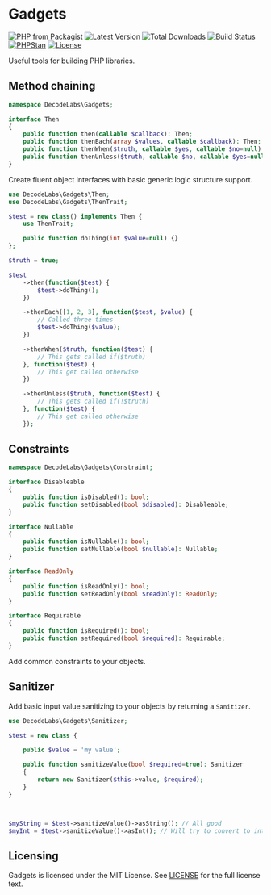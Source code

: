 # Gadgets

[![PHP from Packagist](https://img.shields.io/packagist/php-v/decodelabs/gadgets?style=flat-square)](https://packagist.org/packages/decodelabs/gadgets)
[![Latest Version](https://img.shields.io/packagist/v/decodelabs/gadgets.svg?style=flat-square)](https://packagist.org/packages/decodelabs/gadgets)
[![Total Downloads](https://img.shields.io/packagist/dt/decodelabs/gadgets.svg?style=flat-square)](https://packagist.org/packages/decodelabs/gadgets)
[![Build Status](https://img.shields.io/travis/com/decodelabs/gadgets/master.svg?style=flat-square)](https://travis-ci.org/decodelabs/gadgets)
[![PHPStan](https://img.shields.io/badge/PHPStan-enabled-44CC11.svg?longCache=true&style=flat-square)](https://github.com/phpstan/phpstan)
[![License](https://img.shields.io/packagist/l/decodelabs/gadgets?style=flat-square)](https://packagist.org/packages/decodelabs/gadgets)

Useful tools for building PHP libraries.


## Method chaining

```php
namespace DecodeLabs\Gadgets;

interface Then
{
    public function then(callable $callback): Then;
    public function thenEach(array $values, callable $callback): Then;
    public function thenWhen($truth, callable $yes, callable $no=null): Then;
    public function thenUnless($truth, callable $no, callable $yes=null): Then;
}
```

Create fluent object interfaces with basic generic logic structure support.

```php
use DecodeLabs\Gadgets\Then;
use DecodeLabs\Gadgets\ThenTrait;

$test = new class() implements Then {
    use ThenTrait;

    public function doThing(int $value=null) {}
};

$truth = true;

$test
    ->then(function($test) {
        $test->doThing();
    })

    ->thenEach([1, 2, 3], function($test, $value) {
        // Called three times
        $test->doThing($value);
    })

    ->thenWhen($truth, function($test) {
        // This gets called if($truth)
    }, function($test) {
        // This get called otherwise
    })

    ->thenUnless($truth, function($test) {
        // This gets called if(!$truth)
    }, function($test) {
        // This get called otherwise
    });
```


## Constraints
```php
namespace DecodeLabs\Gadgets\Constraint;

interface Disableable
{
    public function isDisabled(): bool;
    public function setDisabled(bool $disabled): Disableable;
}

interface Nullable
{
    public function isNullable(): bool;
    public function setNullable(bool $nullable): Nullable;
}

interface ReadOnly
{
    public function isReadOnly(): bool;
    public function setReadOnly(bool $readOnly): ReadOnly;
}

interface Requirable
{
    public function isRequired(): bool;
    public function setRequired(bool $required): Requirable;
}
```

Add common constraints to your objects.


## Sanitizer
Add basic input value sanitizing to your objects by returning a <code>Sanitizer</code>.

```php
use DecodeLabs\Gadgets\Sanitizer;

$test = new class {

    public $value = 'my value';

    public function sanitizeValue(bool $required=true): Sanitizer
    {
        return new Sanitizer($this->value, $required);
    }
}



$myString = $test->sanitizeValue()->asString(); // All good
$myInt = $test->sanitizeValue()->asInt(); // Will try to convert to int
```


## Licensing
Gadgets is licensed under the MIT License. See [LICENSE](./LICENSE) for the full license text.
